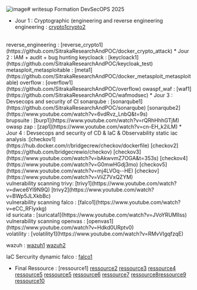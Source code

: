 ![image](https://github.com/user-attachments/assets/a7cded31-4553-4684-94d7-c1a7ae14d0b4)# writesup Formation DevSecOPS 2025
* Jour 1 : Cryptographic (engineering and reverse engineering
engineering  : [crypto1](https://github.com/owaspf/Day5)[crypto2](https://github.com/owaspf/Day4)
</br>
reverse_engineering : [reverse_crypto1](https://github.com/SitrakaResearchAndPOC/docker_crypto_attack)
* Jour 2 : IAM + audit + bug hunting
keycloack : [keycloack1](https://github.com/SitrakaResearchAndPOC/keycloak_test)
metasploit_metasploitable : [meta1](https://github.com/SitrakaResearchAndPOC/docker_metasploit_metasploitable)
overflow : [overflow1](https://github.com/SitrakaResearchAndPOC/overflow)
owaspf_waf : [waf1](https://github.com/SitrakaResearchAndPOC/wafmodsec)
* Jour 3 : Devsecops and security of CI
sonarqube : [sonarqube1](https://github.com/SitrakaResearchAndPOC/sonarqube) [sonarqube2](https://www.youtube.com/watch?v=6vdRvz_LnbQ&t=9s)
</br>
brupsuite : [burp1](https://www.youtube.com/watch?v=rQRhHhhGTjM)
</br>
owasp zap : [zap1](https://www.youtube.com/watch?v=cn-EH_k2iLM)
* Jour 4 : Devsecops and security of CD & IaC & Observability
static iac analysis :[checkov1](https://hub.docker.com/r/bridgecrew/checkov/dockerfile) [checkov2](https://github.com/bridgecrewio/checkov) [checkov3](https://www.youtube.com/watch?v=bAkwvmZ7OGA&t=353s) [checkov4](https://www.youtube.com/watch?v=G0mwHGdj3mo) [checkov5](https://www.youtube.com/watch?v=mj4LVOq--HE) [checkov](https://www.youtube.com/watch?v=ViiZ7VxQZYM)
</br>
vulnerability scanning trivy: [trivy1](https://www.youtube.com/watch?v=dwce6Yl9N9Q) [trivy2](https://www.youtube.com/watch?v=BWp5JLXkbBc)
</br>
vulnerability scanning falco : [falco1](https://www.youtube.com/watch?v=eCC_RFlyxkg)
</br>
id suricata : [suricata1](https://www.youtube.com/watch?v=JVoYRUMllss) 
</br>
vulnerability scanning openvas : [openvas1](https://www.youtube.com/watch?v=Hdkd0URptv0)
</br>
volatility : [volatility1](https://www.youtube.com/watch?v=RMvVIgqfzqE)
</br>

wazuh : [wazuh1](https://www.youtube.com/watch?v=GslJfiRbLv8) [wazuh2](https://www.youtube.com/watch?v=0BqgKQ38USw)

 IaC Sercurity dynamic falco : [falco1](https://www.youtube.com/watch?v=7z1aqTi83w0) 
* Final Ressource : [ressource1] [ressource2](https://github.com/hahwul/DevSecOps) [ressource3](https://github-com.translate.goog/JakobTheDev/awesome-devsecops?_x_tr_sl=en&_x_tr_tl=fr&_x_tr_hl=fr&_x_tr_pto=sc) [ressource4](https://github.com/kh4sh3i/DevSecOps) [ressource5](https://github.com/JakobTheDev/awesome-devsecops) [ressource5](https://github.com/OWASP/DevSecOpsGuideline) [ressource6](https://hackernoon.com/6-github-repos-for-devsecops-in-2024) [ressource7](https://timspark.com/blog/devsecops-tools/) [ressource8](https://www.stationx.net/top-devsecops-tools/)[ressource9](https://github.com/devsecops/awesome-devsecops) [ressource10](https://github.com/sottlmarek/DevSecOps)
